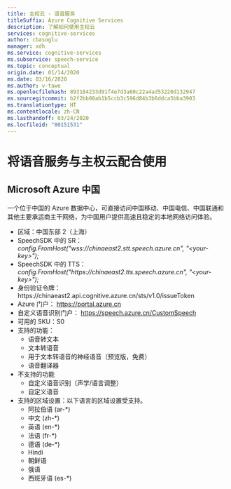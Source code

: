 ```yaml
---
title: 主权云 - 语音服务
titleSuffix: Azure Cognitive Services
description: 了解如何使用主权云
services: cognitive-services
author: cbasoglu
manager: xdh
ms.service: cognitive-services
ms.subservice: speech-service
ms.topic: conceptual
origin.date: 01/14/2020
ms.date: 03/16/2020
ms.author: v-tawe
ms.openlocfilehash: 893184233d91f4e7d3a60c22a4ad53220d132947
ms.sourcegitcommit: b2f2bb08ab1b5ccb3c596d84b3b6ddca5bba3903
ms.translationtype: HT
ms.contentlocale: zh-CN
ms.lasthandoff: 03/24/2020
ms.locfileid: "80151531"
---
```

# <a name="speech-services-with-sovereign-clouds"></a>将语音服务与主权云配合使用

## <a name="microsoft-azure-china"></a>Microsoft Azure 中国

一个位于中国的 Azure 数据中心，可直接访问中国移动、中国电信、中国联通和其他主要承运商主干网络，为中国用户提供高速且稳定的本地网络访问体验。
- 区域：中国东部 2（上海）
- SpeechSDK 中的 SR：*config.FromHost("wss://chinaeast2.stt.speech.azure.cn", "\<your-key\>");*
- SpeechSDK 中的 TTS：*config.FromHost("https[]()://chinaeast2.tts.speech.azure.cn", "\<your-key\>");*
- 身份验证令牌：https[]()://chinaeast2.api.cognitive.azure.cn/sts/v1.0/issueToken
- Azure 门户： https://portal.azure.cn
- 自定义语音识别门户： https://speech.azure.cn/CustomSpeech
- 可用的 SKU：S0
- 支持的功能：
  - 语音转文本
  - 文本转语音
  - 用于文本转语音的神经语音（预览版，免费）
  - 语音翻译器
- 不支持的功能
  - 自定义语音识别（声学/语言调整）
  - 自定义语音
- 支持的区域设置：以下语言的区域设置受支持。
  - 阿拉伯语 (ar-*)
  - 中文 (zh-*)
  - 英语 (en-*)
  - 法语 (fr-*)
  - 德语 (de-*)
  - Hindi
  - 朝鲜语
  - 俄语
  - 西班牙语 (es-*)

